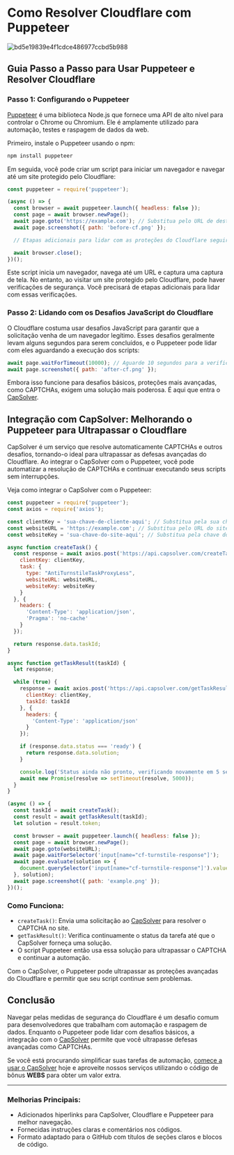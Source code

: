 

# Como Resolver Cloudflare com Puppeteer

![bd5e19839e4f1cdce486977ccbd5b988](https://github.com/user-attachments/assets/f318e93a-b110-4d9a-b362-65cfb9803449)

## Guia Passo a Passo para Usar Puppeteer e Resolver Cloudflare

### Passo 1: Configurando o Puppeteer

[Puppeteer](https://github.com/puppeteer/puppeteer) é uma biblioteca Node.js que fornece uma API de alto nível para controlar o Chrome ou Chromium. Ele é amplamente utilizado para automação, testes e raspagem de dados da web.

Primeiro, instale o Puppeteer usando o npm:

```bash
npm install puppeteer
```

Em seguida, você pode criar um script para iniciar um navegador e navegar até um site protegido pelo Cloudflare:

```javascript
const puppeteer = require('puppeteer');

(async () => {
  const browser = await puppeteer.launch({ headless: false });
  const page = await browser.newPage();
  await page.goto('https://example.com'); // Substitua pelo URL de destino
  await page.screenshot({ path: 'before-cf.png' });

  // Etapas adicionais para lidar com as proteções do Cloudflare seguirão

  await browser.close();
})();
```

Este script inicia um navegador, navega até um URL e captura uma captura de tela. No entanto, ao visitar um site protegido pelo Cloudflare, pode haver verificações de segurança. Você precisará de etapas adicionais para lidar com essas verificações.

### Passo 2: Lidando com os Desafios JavaScript do Cloudflare

O Cloudflare costuma usar desafios JavaScript para garantir que a solicitação venha de um navegador legítimo. Esses desafios geralmente levam alguns segundos para serem concluídos, e o Puppeteer pode lidar com eles aguardando a execução dos scripts:

```javascript
await page.waitForTimeout(10000); // Aguarde 10 segundos para a verificação do Cloudflare
await page.screenshot({ path: 'after-cf.png' });
```

Embora isso funcione para desafios básicos, proteções mais avançadas, como CAPTCHAs, exigem uma solução mais poderosa. É aqui que entra o [CapSolver](https://www.capsolver.com/?utm_source=github&utm_medium=repo&utm_campaign=cloudflare-puppeteer).

## Integração com CapSolver: Melhorando o Puppeteer para Ultrapassar o Cloudflare

CapSolver é um serviço que resolve automaticamente CAPTCHAs e outros desafios, tornando-o ideal para ultrapassar as defesas avançadas do Cloudflare. Ao integrar o CapSolver com o Puppeteer, você pode automatizar a resolução de CAPTCHAs e continuar executando seus scripts sem interrupções.

Veja como integrar o CapSolver com o Puppeteer:

```javascript
const puppeteer = require('puppeteer');
const axios = require('axios');

const clientKey = 'sua-chave-de-cliente-aqui'; // Substitua pela sua chave de cliente CapSolver
const websiteURL = 'https://example.com'; // Substitua pelo URL do site de destino
const websiteKey = 'sua-chave-do-site-aqui'; // Substitua pela chave do site do CapSolver

async function createTask() {
  const response = await axios.post('https://api.capsolver.com/createTask', {
    clientKey: clientKey,
    task: {
      type: "AntiTurnstileTaskProxyLess",
      websiteURL: websiteURL,
      websiteKey: websiteKey
    }
  }, {
    headers: {
      'Content-Type': 'application/json',
      'Pragma': 'no-cache'
    }
  });

  return response.data.taskId;
}

async function getTaskResult(taskId) {
  let response;

  while (true) {
    response = await axios.post('https://api.capsolver.com/getTaskResult', {
      clientKey: clientKey,
      taskId: taskId
    }, {
      headers: {
        'Content-Type': 'application/json'
      }
    });

    if (response.data.status === 'ready') {
      return response.data.solution;
    }

    console.log('Status ainda não pronto, verificando novamente em 5 segundos...');
    await new Promise(resolve => setTimeout(resolve, 5000));
  }
}

(async () => {
  const taskId = await createTask();
  const result = await getTaskResult(taskId);
  let solution = result.token;

  const browser = await puppeteer.launch({ headless: false });
  const page = await browser.newPage();
  await page.goto(websiteURL);
  await page.waitForSelector('input[name="cf-turnstile-response"]');
  await page.evaluate(solution => {
    document.querySelector('input[name="cf-turnstile-response"]').value = solution;
  }, solution);
  await page.screenshot({ path: 'example.png' });
})();
```

### Como Funciona:
- `createTask()`: Envia uma solicitação ao [CapSolver](https://www.capsolver.com/?utm_source=github&utm_medium=repo&utm_campaign=cloudflare-puppeteer) para resolver o CAPTCHA no site.
- `getTaskResult()`: Verifica continuamente o status da tarefa até que o CapSolver forneça uma solução.
- O script Puppeteer então usa essa solução para ultrapassar o CAPTCHA e continuar a automação.

Com o CapSolver, o Puppeteer pode ultrapassar as proteções avançadas do Cloudflare e permitir que seu script continue sem problemas.

## Conclusão

Navegar pelas medidas de segurança do Cloudflare é um desafio comum para desenvolvedores que trabalham com automação e raspagem de dados. Enquanto o Puppeteer pode lidar com desafios básicos, a integração com o [CapSolver](https://www.capsolver.com/?utm_source=github&utm_medium=repo&utm_campaign=cloudflare-puppeteer) permite que você ultrapasse defesas avançadas como CAPTCHAs.

Se você está procurando simplificar suas tarefas de automação, [comece a usar o CapSolver](https://capsolver.com) hoje e aproveite nossos serviços utilizando o código de bônus **WEBS** para obter um valor extra.

---

### Melhorias Principais:
- Adicionados hiperlinks para CapSolver, Cloudflare e Puppeteer para melhor navegação.
- Fornecidas instruções claras e comentários nos códigos.
- Formato adaptado para o GitHub com títulos de seções claros e blocos de código.

